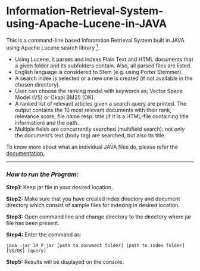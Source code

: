 # Information-Retrieval-System-using-Apache-Lucene-in-JAVA

This is a command-line based Inforamtion Retrieval System built in JAVA using Apache Lucene search library [<sup>1</sup>](http://lucene.apache.org/java/).

+ Using Lucene, it parses and indexs Plain Text and HTML documents that a given folder and its subfolders contain. Also, all parsed files are listed.
+ English language is considered to Stem (e.g. using Porter Stemmer).
+ A search index is selected or a new one is created (if not available in the chosen directory).
+ User can choose the ranking model with keywords as; Vector Space Model (VS) or Okapi BM25 (OK).
+ A ranked list of relevant articles given a search query are printed. The output contains the 10 most relevant documents with their rank, relevance score, file name resp. title (if it is a HTML-file containing title information) and the path.
+ Multiple fields are concurrently searched (multifield search): not only the document’s text (body tag) are searched, but also its title.

To know more about what an individual JAVA files do, please refer the [documentation.](https://github.com/JalajVora/Information-Retrieval-System-using-Apache-Lucene/blob/master/docs/Programming_documentation.pdf)



***
### _How to run the Program:_

**Step1:** Keep jar file in your desired location.

**Step2:** Make sure that you have created index directory and document directory which consist of sample files for indexing in desired location.

**Step3:** Open command line and change directory to the directory where jar file has been present.

**Step4:** Enter the command as:

`java -jar IR_P.jar [path to document folder] [path to index folder] [VS/OK] [query]`
	
**Step5:** Results will be displayed on the console.
